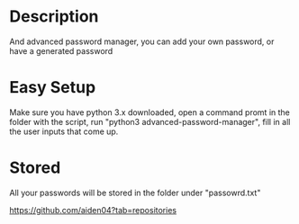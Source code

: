 # Description
And advanced password manager, you can add your own password, or have a generated password

# Easy Setup
Make sure you have python 3.x downloaded,
open a command promt in the folder with the script,
run "python3 advanced-password-manager",
fill in all the user inputs that come up.

# Stored
All your passwords will be stored in the folder under "passowrd.txt"







https://github.com/aiden04?tab=repositories
